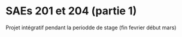 # SAEs 201 et 204 (partie 1)
Projet intégratif pendant la periodde de stage (fin fevrier début mars)

